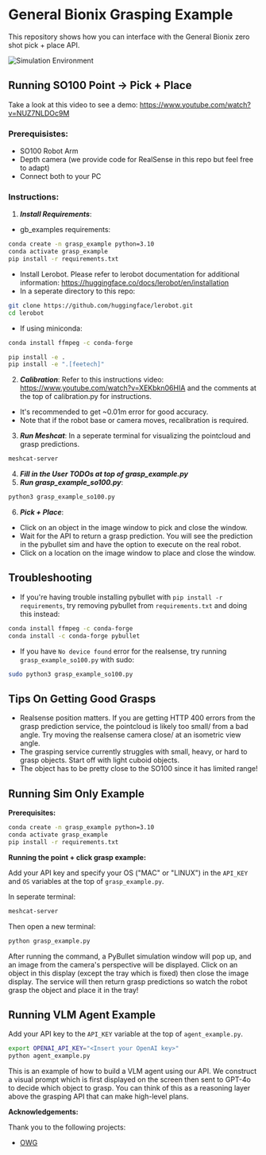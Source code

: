 # General Bionix Grasping Example

This repository shows how you can interface with the General Bionix zero shot pick + place API.

![Simulation Environment](assets/sim.png)




## Running SO100 Point -> Pick + Place

Take a look at this video to see a demo: https://www.youtube.com/watch?v=NUZ7NLDOc9M

### Prerequisistes: 
- SO100 Robot Arm
- Depth camera (we provide code for RealSense in this repo but feel free to adapt)
- Connect both to your PC

### Instructions:

1. **_Install Requirements_**: 
- gb_examples requirements:
```bash
conda create -n grasp_example python=3.10
conda activate grasp_example
pip install -r requirements.txt
```
- Install Lerobot. Please refer to lerobot documentation for additional information: https://huggingface.co/docs/lerobot/en/installation
- In a seperate directory to this repo:
```bash
git clone https://github.com/huggingface/lerobot.git
cd lerobot
```
- If using miniconda:
```bash
conda install ffmpeg -c conda-forge
```
```bash
pip install -e .
pip install -e ".[feetech]"
```

2. **_Calibration_**: Refer to this instructions video: https://www.youtube.com/watch?v=XEKbkn06HIA
and the comments at the top of calibration.py for instructions. 
- It's recommended to get ~0.01m error for good accuracy.
- Note that if the robot base or camera moves, recalibration is required.
3. **_Run Meshcat_**: In a seperate terminal for visualizing the pointcloud and grasp predictions.
```bash
meshcat-server
```
4. **_Fill in the User TODOs at top of grasp_example.py_**
5. **_Run grasp_example_so100.py_**: 
```bash
python3 grasp_example_so100.py
```
6. **_Pick + Place_**: 
- Click on an object in the image window to pick and close the window.
- Wait for the API to return a grasp prediction. You will see the prediction in the pybullet sim and have the option to execute on the real robot.
- Click on a location on the image window to place and close the window.

## Troubleshooting 
- If you're having trouble installing pybullet with `pip install -r requirements`, try removing pybullet from `requirements.txt` and doing this instead:
```bash
conda install ffmpeg -c conda-forge
conda install -c conda-forge pybullet
```
- If you have `No device found` error for the realsense, try running `grasp_example_so100.py` with sudo: 
```bash
sudo python3 grasp_example_so100.py
```
## Tips On Getting Good Grasps
- Realsense position matters. If you are getting HTTP 400 errors from the grasp prediction service, the pointcloud is likely too small/ from a bad angle. Try moving the realsense camera close/ at an isometric view angle.
- The grasping service currently struggles with small, heavy, or hard to grasp objects. Start off with light cuboid objects.
- The object has to be pretty close to the SO100 since it has limited range!

## Running Sim Only Example

**Prerequisites:**


```bash
conda create -n grasp_example python=3.10
conda activate grasp_example
pip install -r requirements.txt
```

**Running the point + click grasp example:**


Add your API key and specify your OS ("MAC" or "LINUX") in the `API_KEY` and `OS` variables at the top of `grasp_example.py`.


In seperate terminal:
```bash
meshcat-server
```

Then open a new terminal:
```bash
python grasp_example.py
```
After running the command, a PyBullet simulation window will pop up, and an image from the camera's perspective will be displayed. Click on an object in this display (except the tray which is fixed) then close the image display. The service will then return grasp predictions so watch the robot grasp the object and place it in the tray!


## Running VLM Agent Example

Add your API key to the `API_KEY` variable at the top of `agent_example.py`.

```bash
export OPENAI_API_KEY="<Insert your OpenAI key>"
python agent_example.py
```

This is an example of how to build a VLM agent using our API. We construct a visual prompt which is first displayed on the screen then sent to GPT-4o to decide which object to grasp. You can think of this as a reasoning layer above the grasping API that can make high-level plans.


**Acknowledgements:**

Thank you to the following projects:
- [OWG](https://github.com/gtziafas/OWG)
